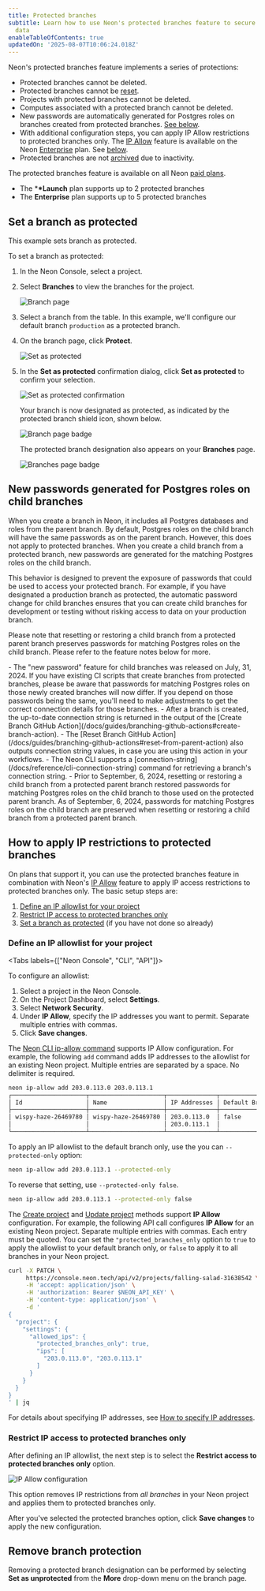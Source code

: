 ```yaml
---
title: Protected branches
subtitle: Learn how to use Neon's protected branches feature to secure your critical
  data
enableTableOfContents: true
updatedOn: '2025-08-07T10:06:24.018Z'
---
```


Neon's protected branches feature implements a series of protections:

- Protected branches cannot be deleted.
- Protected branches cannot be [reset](/docs/manage/branches#reset-a-branch-from-parent).
- Projects with protected branches cannot be deleted.
- Computes associated with a protected branch cannot be deleted.
- New passwords are automatically generated for Postgres roles on branches created from protected branches. [See below](#new-passwords-generated-for-postgres-roles-on-child-branches).
- With additional configuration steps, you can apply IP Allow restrictions to protected branches only. The [IP Allow](/docs/introduction/ip-allow) feature is available on the Neon [Enterprise](/docs/introduction/plans) plan. See [below](#how-to-apply-ip-restrictions-to-protected-branches).
- Protected branches are not [archived](/docs/guides/branch-archiving) due to inactivity.

The protected branches feature is available on all Neon [paid plans](/docs/introduction/plans).

- The \***\*Launch** plan supports up to 2 protected branches
- The **Enterprise** plan supports up to 5 protected branches

## Set a branch as protected

This example sets branch as protected.

To set a branch as protected:

1. In the Neon Console, select a project.
2. Select **Branches** to view the branches for the project.

   ![Branch page](/docs/guides/ip_allow_branch_page.png)

3. Select a branch from the table. In this example, we'll configure our default branch `production` as a protected branch.
4. On the branch page, click **Protect**.

   ![Set as protected](/docs/guides/ip_allow_set_as_protected.png)

5. In the **Set as protected** confirmation dialog, click **Set as protected** to confirm your selection.

   ![Set as protected confirmation](/docs/guides/ip_allow_set_as_protected_confirmation.png)

   Your branch is now designated as protected, as indicated by the protected branch shield icon, shown below.

   ![Branch page badge](/docs/guides/ip_allow_branch_badge.png)

   The protected branch designation also appears on your **Branches** page.

   ![Branches page badge](/docs/guides/ip_allow_branch_badge_2.png)

## New passwords generated for Postgres roles on child branches

When you create a branch in Neon, it includes all Postgres databases and roles from the parent branch. By default, Postgres roles on the child branch will have the same passwords as on the parent branch. However, this does not apply to protected branches. When you create a child branch from a protected branch, new passwords are generated for the matching Postgres roles on the child branch.

This behavior is designed to prevent the exposure of passwords that could be used to access your protected branch. For example, if you have designated a production branch as protected, the automatic password change for child branches ensures that you can create child branches for development or testing without risking access to data on your production branch.

Please note that resetting or restoring a child branch from a protected parent branch preserves passwords for matching Postgres roles on the child branch. Please refer to the feature notes below for more.

<Admonition type="important" title="Feature notes">
- The "new password" feature for child branches was released on July, 31, 2024. If you have existing CI scripts that create branches from protected branches, please be aware that passwords for matching Postgres roles on those newly created branches will now differ. If you depend on those passwords being the same, you'll need to make adjustments to get the correct connection details for those branches.
    - After a branch is created, the up-to-date connection string is returned in the output of the [Create Branch GitHub Action](/docs/guides/branching-github-actions#create-branch-action).
    - The [Reset Branch GitHub Action](/docs/guides/branching-github-actions#reset-from-parent-action) also outputs connection string values, in case you are using this action in your workflows.
    - The Neon CLI supports a [connection-string](/docs/reference/cli-connection-string) command for retrieving a branch's connection string.
- Prior to September, 6, 2024, resetting or restoring a child branch from a protected parent branch restored passwords for matching Postgres roles on the child branch to those used on the protected parent branch. As of September, 6, 2024, passwords for matching Postgres roles on the child branch are preserved when resetting or restoring a child branch from a protected parent branch.
</Admonition>

## How to apply IP restrictions to protected branches

On plans that support it, you can use the protected branches feature in combination with Neon's [IP Allow](/docs/introduction/ip-allow) feature to apply IP access restrictions to protected branches only. The basic setup steps are:

1. [Define an IP allowlist for your project](#define-an-ip-allowlist-for-your-project)
2. [Restrict IP access to protected branches only](#restrict-ip-access-to-protected-branches-only)
3. [Set a branch as protected](#set-a-branch-as-protected) (if you have not done so already)

### Define an IP allowlist for your project

<Tabs labels={["Neon Console", "CLI", "API"]}>

<TabItem>

To configure an allowlist:

1. Select a project in the Neon Console.
2. On the Project Dashboard, select **Settings**.
3. Select **Network Security**.
4. Under **IP Allow**, specify the IP addresses you want to permit. Separate multiple entries with commas.
5. Click **Save changes**.

</TabItem>

<TabItem>

The [Neon CLI ip-allow command](/docs/reference/cli-ip-allow) supports IP Allow configuration. For example, the following `add` command adds IP addresses to the allowlist for an existing Neon project. Multiple entries are separated by a space. No delimiter is required.

```bash
neon ip-allow add 203.0.113.0 203.0.113.1
┌─────────────────────┬─────────────────────┬──────────────┬─────────────────────┐
│ Id                  │ Name                │ IP Addresses │ Default Branch Only │
├─────────────────────┼─────────────────────┼──────────────┼─────────────────────┤
│ wispy-haze-26469780 │ wispy-haze-26469780 │ 203.0.113.0  │ false               │
│                     │                     │ 203.0.113.1  │                     │
└─────────────────────┴─────────────────────┴──────────────┴─────────────────────┘
```

To apply an IP allowlist to the default branch only, use the you can `--protected-only` option:

```bash
neon ip-allow add 203.0.113.1 --protected-only
```

To reverse that setting, use `--protected-only false`.

```bash
neon ip-allow add 203.0.113.1 --protected-only false
```

</TabItem>

<TabItem>

The [Create project](https://api-docs.neon.tech/reference/createproject) and [Update project](https://api-docs.neon.tech/reference/updateproject) methods support **IP Allow** configuration. For example, the following API call configures **IP Allow** for an existing Neon project. Separate multiple entries with commas. Each entry must be quoted. You can set the `"protected_branches_only` option to `true` to apply the allowlist to your default branch only, or `false` to apply it to all branches in your Neon project.

```bash
curl -X PATCH \
     https://console.neon.tech/api/v2/projects/falling-salad-31638542 \
     -H 'accept: application/json' \
     -H 'authorization: Bearer $NEON_API_KEY' \
     -H 'content-type: application/json' \
     -d '
{
  "project": {
    "settings": {
      "allowed_ips": {
        "protected_branches_only": true,
        "ips": [
          "203.0.113.0", "203.0.113.1"
        ]
      }
    }
  }
}
' | jq
```

</TabItem>

</Tabs>

For details about specifying IP addresses, see [How to specify IP addresses](/docs/manage/projects#how-to-specify-ip-addresses).

### Restrict IP access to protected branches only

After defining an IP allowlist, the next step is to select the **Restrict access to protected branches only** option.

![IP Allow configuration](/docs/guides/ip_allow_protected_branches.png)

This option removes IP restrictions from _all branches_ in your Neon project and applies them to protected branches only.

After you've selected the protected branches option, click **Save changes** to apply the new configuration.

## Remove branch protection

Removing a protected branch designation can be performed by selecting **Set as unprotected** from the **More** drop-down menu on the branch page.

<NeedHelp/>
